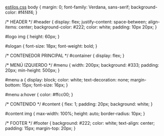 [estilos.css](https://github.com/user-attachments/files/22324264/estilos.css)
body {
    margin: 0;
    font-family: Verdana, sans-serif;
    background-color: #f4f4f4;
}

/* HEADER */
#header {
    display: flex;
    justify-content: space-between;
    align-items: center;
    background-color: #222;
    color: white;
    padding: 10px 20px;
}

#logo img {
    height: 60px;
}

#slogan {
    font-size: 18px;
    font-weight: bold;
}

/* CONTENEDOR PRINCIPAL */
#container {
    display: flex;
}

/* MENÚ IZQUIERDO */
#menu {
    width: 200px;
    background: #333;
    padding: 20px;
    min-height: 500px;
}

#menu a {
    display: block;
    color: white;
    text-decoration: none;
    margin-bottom: 15px;
    font-size: 16px;
}

#menu a:hover {
    color: #ffcc00;
}

/* CONTENIDO */
#content {
    flex: 1;
    padding: 20px;
    background: white;
}

#content img {
    max-width: 100%;
    height: auto;
    border-radius: 10px;
}

/* FOOTER */
#footer {
    background: #222;
    color: white;
    text-align: center;
    padding: 15px;
    margin-top: 20px;
}
